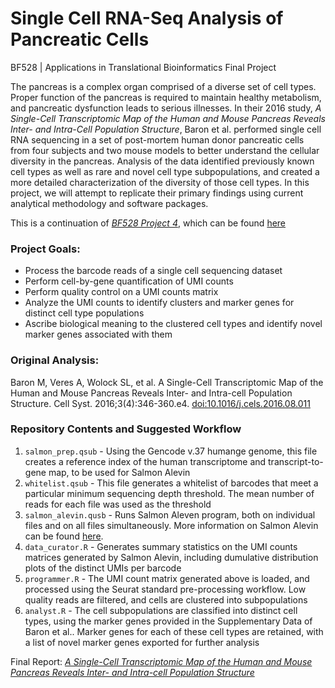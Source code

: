 # Single Cell RNA-Seq Analysis of Pancreatic Cells
BF528 | Applications in Translational Bioinformatics Final Project

The pancreas is a complex organ comprised of a diverse set of cell types. Proper function of the pancreas is required to maintain healthy metabolism, and pancreatic dysfunction leads to serious illnesses. In their 2016 study, *A Single-Cell Transcriptomic Map of the Human and Mouse Pancreas Reveals Inter- and Intra-Cell Population Structure*, Baron et al. performed single cell RNA sequencing in a set of post-mortem human donor pancreatic cells from four subjects and two mouse models to better understand the cellular diversity in the pancreas. Analysis of the data identified previously known cell types as well as rare and novel cell type subpopulations, and created a more detailed characterization of the diversity of those cell types. In this project, we will attempt to replicate their primary findings using current analytical methodology and software packages.

This is a continuation of [*BF528 Project 4*](https://bf528.readthedocs.io/en/latest/content/projects/project_4_scrnaseq/project_4_scrnaseq.html), which can be found [here](https://github.com/BF528/project-4-lava-lamp)

### Project Goals:
- Process the barcode reads of a single cell sequencing dataset
- Perform cell-by-gene quantification of UMI counts
- Perform quality control on a UMI counts matrix
- Analyze the UMI counts to identify clusters and marker genes for distinct cell type populations
- Ascribe biological meaning to the clustered cell types and identify novel marker genes associated with them

### Original Analysis:
Baron M, Veres A, Wolock SL, et al. A Single-Cell Transcriptomic Map of the Human and Mouse   Pancreas Reveals Inter- and Intra-cell Population Structure. Cell Syst. 2016;3(4):346-360.e4. [doi:10.1016/j.cels.2016.08.011](https://www.ncbi.nlm.nih.gov/pubmed/27667365/)

### Repository Contents and Suggested Workflow
1. `salmon_prep.qsub` - Using the Gencode v.37 humange genome, this file creates a reference index of the human transcriptome and transcript-to-gene map, to be used for Salmon Alevin
2. `whitelist.qsub` - This file generates a whitelist of barcodes that meet a particular minimum sequencing depth threshold. The mean number of reads for each file was used as the threshold
3. `salmon_alevin.qusb` - Runs Salmon Aleven program, both on individual files and on all files simultaneously. More information on Salmon Alevin can be found [here](https://salmon.readthedocs.io/en/latest/alevin.html). 
4. `data_curator.R` - Generates summary statistics on the UMI counts matrices generated by Salmon Alevin, including dumulative distribution plots of the distinct UMIs per barcode
5. `programmer.R` - The UMI count matrix generated above is loaded, and processed using the Seurat standard pre-processing workflow. Low quality reads are filtered, and cells are clustered into subpopulations
6. `analyst.R` - The cell subpopulations are classified into distinct cell types, using the marker genes provided in the Supplementary Data of Baron et al.. Marker genes for each of these cell types are retained, with a list of novel marker genes exported for further analysis

Final Report: [*A Single-Cell Transcriptomic Map of the Human and Mouse Pancreas Reveals Inter- and Intra-cell Population Structure*](https://github.com/daisyhan97/bf528/raw/main/Report%20-%20A%20Single-Cell%20Transcriptomic%20Map%20of%20the%20Human%20and%20Mouse%20Pancreas%20Reveals%20Inter-%20and%20Intra-cell%20Population%20Structure.pdf)
